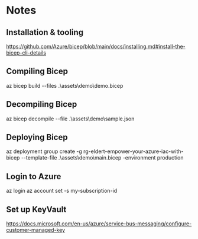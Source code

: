 # Notes

## Installation & tooling

<https://github.com/Azure/bicep/blob/main/docs/installing.md#install-the-bicep-cli-details>

## Compiling Bicep

az bicep build --files .\assets\demo\demo.bicep

## Decompiling Bicep

az bicep decompile --file .\assets\demo\sample.json

## Deploying Bicep

az deployment group create -g rg-eldert-empower-your-azure-iac-with-bicep --template-file .\assets\demo\main.bicep -environment production

## Login to Azure

az login
az account set -s my-subscription-id

## Set up KeyVault

<https://docs.microsoft.com/en-us/azure/service-bus-messaging/configure-customer-managed-key>
